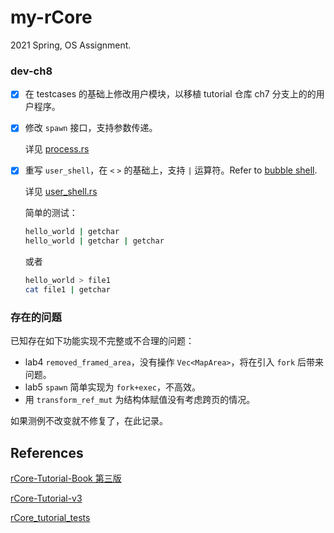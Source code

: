 # my-rCore

2021 Spring, OS Assignment.

### dev-ch8

- [x] 在 testcases 的基础上修改用户模块，以移植 tutorial 仓库 ch7 分支上的的用户程序。

- [x] 修改 `spawn` 接口，支持参数传递。

  详见 [process.rs](./os/src/syscall/process.rs)

- [x] 重写 `user_shell`，在 `<` `>` 的基础上，支持 `|` 运算符。Refer to [bubble shell](https://github.com/JoshMcguigan/bubble-shell).

  详见 [user_shell.rs](user/src/bin/user_shell.rs)

  简单的测试：

  ```bash
  hello_world | getchar
  hello_world | getchar | getchar
  ```

  或者

  ```bash
  hello_world > file1
  cat file1 | getchar
  ```

### 存在的问题

已知存在如下功能实现不完整或不合理的问题：

- lab4 `removed_framed_area`，没有操作 `Vec<MapArea>`，将在引入 `fork` 后带来问题。 
- lab5 `spawn` 简单实现为 `fork+exec`，不高效。
- 用 `transform_ref_mut` 为结构体赋值没有考虑跨页的情况。

如果测例不改变就不修复了，在此记录。

## References

[rCore-Tutorial-Book 第三版](https://rcore-os.github.io/rCore-Tutorial-Book-v3/index.html)

[rCore-Tutorial-v3](https://github.com/rcore-os/rCore-Tutorial-v3)

[rCore_tutorial_tests](https://github.com/DeathWish5/rCore_tutorial_tests)
